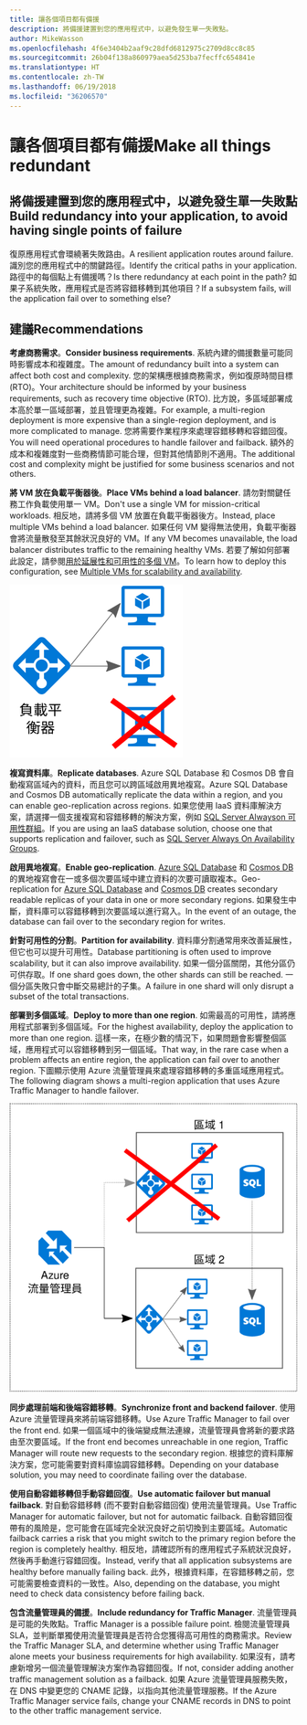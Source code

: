 ```yaml
---
title: 讓各個項目都有備援
description: 將備援建置到您的應用程式中，以避免發生單一失敗點。
author: MikeWasson
ms.openlocfilehash: 4f6e3404b2aaf9c28dfd6812975c2709d8cc8c85
ms.sourcegitcommit: 26b04f138a860979aea5d253ba7fecffc654841e
ms.translationtype: HT
ms.contentlocale: zh-TW
ms.lasthandoff: 06/19/2018
ms.locfileid: "36206570"
---
```

# <a name="make-all-things-redundant"></a><span data-ttu-id="2d460-103">讓各個項目都有備援</span><span class="sxs-lookup"><span data-stu-id="2d460-103">Make all things redundant</span></span>

## <a name="build-redundancy-into-your-application-to-avoid-having-single-points-of-failure"></a><span data-ttu-id="2d460-104">將備援建置到您的應用程式中，以避免發生單一失敗點</span><span class="sxs-lookup"><span data-stu-id="2d460-104">Build redundancy into your application, to avoid having single points of failure</span></span>

<span data-ttu-id="2d460-105">復原應用程式會環繞著失敗路由。</span><span class="sxs-lookup"><span data-stu-id="2d460-105">A resilient application routes around failure.</span></span> <span data-ttu-id="2d460-106">識別您的應用程式中的關鍵路徑。</span><span class="sxs-lookup"><span data-stu-id="2d460-106">Identify the critical paths in your application.</span></span> <span data-ttu-id="2d460-107">路徑中的每個點上有備援嗎？</span><span class="sxs-lookup"><span data-stu-id="2d460-107">Is there redundancy at each point in the path?</span></span> <span data-ttu-id="2d460-108">如果子系統失敗，應用程式是否將容錯移轉到其他項目？</span><span class="sxs-lookup"><span data-stu-id="2d460-108">If a subsystem fails, will the application fail over to something else?</span></span>

## <a name="recommendations"></a><span data-ttu-id="2d460-109">建議</span><span class="sxs-lookup"><span data-stu-id="2d460-109">Recommendations</span></span> 

<span data-ttu-id="2d460-110">**考慮商務需求**。</span><span class="sxs-lookup"><span data-stu-id="2d460-110">**Consider business requirements**.</span></span> <span data-ttu-id="2d460-111">系統內建的備援數量可能同時影響成本和複雜度。</span><span class="sxs-lookup"><span data-stu-id="2d460-111">The amount of redundancy built into a system can affect both cost and complexity.</span></span> <span data-ttu-id="2d460-112">您的架構應根據商務需求，例如復原時間目標 (RTO)。</span><span class="sxs-lookup"><span data-stu-id="2d460-112">Your architecture should be informed by your business requirements, such as recovery time objective (RTO).</span></span> <span data-ttu-id="2d460-113">比方說，多區域部署成本高於單一區域部署，並且管理更為複雜。</span><span class="sxs-lookup"><span data-stu-id="2d460-113">For example, a multi-region deployment is more expensive than a single-region deployment, and is more complicated to manage.</span></span> <span data-ttu-id="2d460-114">您將需要作業程序來處理容錯移轉和容錯回復。</span><span class="sxs-lookup"><span data-stu-id="2d460-114">You will need operational procedures to handle failover and failback.</span></span> <span data-ttu-id="2d460-115">額外的成本和複雜度對一些商務情節可能合理，但對其他情節則不適用。</span><span class="sxs-lookup"><span data-stu-id="2d460-115">The additional cost and complexity might be justified for some business scenarios and not others.</span></span>

<span data-ttu-id="2d460-116">**將 VM 放在負載平衡器後**。</span><span class="sxs-lookup"><span data-stu-id="2d460-116">**Place VMs behind a load balancer**.</span></span> <span data-ttu-id="2d460-117">請勿對關鍵任務工作負載使用單一 VM。</span><span class="sxs-lookup"><span data-stu-id="2d460-117">Don't use a single VM for mission-critical workloads.</span></span> <span data-ttu-id="2d460-118">相反地，請將多個 VM 放置在負載平衡器後方。</span><span class="sxs-lookup"><span data-stu-id="2d460-118">Instead, place multiple VMs behind a load balancer.</span></span> <span data-ttu-id="2d460-119">如果任何 VM 變得無法使用，負載平衡器會將流量散發至其餘狀況良好的 VM。</span><span class="sxs-lookup"><span data-stu-id="2d460-119">If any VM becomes unavailable, the load balancer distributes traffic to the remaining healthy VMs.</span></span> <span data-ttu-id="2d460-120">若要了解如何部署此設定，請參閱[用於延展性和可用性的多個 VM][multi-vm-blueprint]。</span><span class="sxs-lookup"><span data-stu-id="2d460-120">To learn how to deploy this configuration, see [Multiple VMs for scalability and availability][multi-vm-blueprint].</span></span>

![](./images/load-balancing.svg)

<span data-ttu-id="2d460-121">**複寫資料庫**。</span><span class="sxs-lookup"><span data-stu-id="2d460-121">**Replicate databases**.</span></span> <span data-ttu-id="2d460-122">Azure SQL Database 和 Cosmos DB 會自動複寫區域內的資料，而且您可以跨區域啟用異地複寫。</span><span class="sxs-lookup"><span data-stu-id="2d460-122">Azure SQL Database and Cosmos DB automatically replicate the data within a region, and you can enable geo-replication across regions.</span></span> <span data-ttu-id="2d460-123">如果您使用 IaaS 資料庫解決方案，請選擇一個支援複寫和容錯移轉的解決方案，例如 [SQL Server Alwayson 可用性群組][sql-always-on]。</span><span class="sxs-lookup"><span data-stu-id="2d460-123">If you are using an IaaS database solution, choose one that supports replication and failover, such as [SQL Server Always On Availability Groups][sql-always-on].</span></span> 

<span data-ttu-id="2d460-124">**啟用異地複寫**。</span><span class="sxs-lookup"><span data-stu-id="2d460-124">**Enable geo-replication**.</span></span> <span data-ttu-id="2d460-125">[Azure SQL Database][sql-geo-replication] 和 [Cosmos DB][cosmosdb-geo-replication] 的異地複寫會在一或多個次要區域中建立資料的次要可讀取複本。</span><span class="sxs-lookup"><span data-stu-id="2d460-125">Geo-replication for [Azure SQL Database][sql-geo-replication] and [Cosmos DB][cosmosdb-geo-replication] creates secondary readable replicas of your data in one or more secondary regions.</span></span> <span data-ttu-id="2d460-126">如果發生中斷，資料庫可以容錯移轉到次要區域以進行寫入。</span><span class="sxs-lookup"><span data-stu-id="2d460-126">In the event of an outage, the database can fail over to the secondary region for writes.</span></span>

<span data-ttu-id="2d460-127">**針對可用性的分割**。</span><span class="sxs-lookup"><span data-stu-id="2d460-127">**Partition for availability**.</span></span> <span data-ttu-id="2d460-128">資料庫分割通常用來改善延展性，但它也可以提升可用性。</span><span class="sxs-lookup"><span data-stu-id="2d460-128">Database partitioning is often used to improve scalability, but it can also improve availability.</span></span> <span data-ttu-id="2d460-129">如果一個分區關閉，其他分區仍可供存取。</span><span class="sxs-lookup"><span data-stu-id="2d460-129">If one shard goes down, the other shards can still be reached.</span></span> <span data-ttu-id="2d460-130">一個分區失敗只會中斷交易總計的子集。</span><span class="sxs-lookup"><span data-stu-id="2d460-130">A failure in one shard will only disrupt a subset of the total transactions.</span></span> 

<span data-ttu-id="2d460-131">**部署到多個區域**。</span><span class="sxs-lookup"><span data-stu-id="2d460-131">**Deploy to more than one region**.</span></span> <span data-ttu-id="2d460-132">如需最高的可用性，請將應用程式部署到多個區域。</span><span class="sxs-lookup"><span data-stu-id="2d460-132">For the highest availability, deploy the application to more than one region.</span></span> <span data-ttu-id="2d460-133">這樣一來，在極少數的情況下，如果問題會影響整個區域，應用程式可以容錯移轉到另一個區域。</span><span class="sxs-lookup"><span data-stu-id="2d460-133">That way, in the rare case when a problem affects an entire region, the application can fail over to another region.</span></span> <span data-ttu-id="2d460-134">下圖顯示使用 Azure 流量管理員來處理容錯移轉的多重區域應用程式。</span><span class="sxs-lookup"><span data-stu-id="2d460-134">The following diagram shows a multi-region application that uses Azure Traffic Manager to handle failover.</span></span>

![](images/failover.svg)

<span data-ttu-id="2d460-135">**同步處理前端和後端容錯移轉**。</span><span class="sxs-lookup"><span data-stu-id="2d460-135">**Synchronize front and backend failover**.</span></span> <span data-ttu-id="2d460-136">使用 Azure 流量管理員來將前端容錯移轉。</span><span class="sxs-lookup"><span data-stu-id="2d460-136">Use Azure Traffic Manager to fail over the front end.</span></span> <span data-ttu-id="2d460-137">如果一個區域中的後端變成無法連線，流量管理員會將新的要求路由至次要區域。</span><span class="sxs-lookup"><span data-stu-id="2d460-137">If the front end becomes unreachable in one region, Traffic Manager will route new requests to the secondary region.</span></span> <span data-ttu-id="2d460-138">根據您的資料庫解決方案，您可能需要對資料庫協調容錯移轉。</span><span class="sxs-lookup"><span data-stu-id="2d460-138">Depending on your database solution, you may need to coordinate failing over the database.</span></span> 

<span data-ttu-id="2d460-139">**使用自動容錯移轉但手動容錯回復**。</span><span class="sxs-lookup"><span data-stu-id="2d460-139">**Use automatic failover but manual failback**.</span></span> <span data-ttu-id="2d460-140">對自動容錯移轉 (而不要對自動容錯回復) 使用流量管理員。</span><span class="sxs-lookup"><span data-stu-id="2d460-140">Use Traffic Manager for automatic failover, but not for automatic failback.</span></span> <span data-ttu-id="2d460-141">自動容錯回復帶有的風險是，您可能會在區域完全狀況良好之前切換到主要區域。</span><span class="sxs-lookup"><span data-stu-id="2d460-141">Automatic failback carries a risk that you might switch to the primary region before the region is completely healthy.</span></span> <span data-ttu-id="2d460-142">相反地，請確認所有的應用程式子系統狀況良好，然後再手動進行容錯回復。</span><span class="sxs-lookup"><span data-stu-id="2d460-142">Instead, verify that all application subsystems are healthy before manually failing back.</span></span> <span data-ttu-id="2d460-143">此外，根據資料庫，在容錯移轉之前，您可能需要檢查資料的一致性。</span><span class="sxs-lookup"><span data-stu-id="2d460-143">Also, depending on the database, you might need to check data consistency before failing back.</span></span>

<span data-ttu-id="2d460-144">**包含流量管理員的備援**。</span><span class="sxs-lookup"><span data-stu-id="2d460-144">**Include redundancy for Traffic Manager**.</span></span> <span data-ttu-id="2d460-145">流量管理員是可能的失敗點。</span><span class="sxs-lookup"><span data-stu-id="2d460-145">Traffic Manager is a possible failure point.</span></span> <span data-ttu-id="2d460-146">檢閱流量管理員 SLA，並判斷單獨使用流量管理員是否符合您獲得高可用性的商務需求。</span><span class="sxs-lookup"><span data-stu-id="2d460-146">Review the Traffic Manager SLA, and determine whether using Traffic Manager alone meets your business requirements for high availability.</span></span> <span data-ttu-id="2d460-147">如果沒有，請考慮新增另一個流量管理解決方案作為容錯回復。</span><span class="sxs-lookup"><span data-stu-id="2d460-147">If not, consider adding another traffic management solution as a failback.</span></span> <span data-ttu-id="2d460-148">如果 Azure 流量管理員服務失敗，在 DNS 中變更您的 CNAME 記錄，以指向其他流量管理服務。</span><span class="sxs-lookup"><span data-stu-id="2d460-148">If the Azure Traffic Manager service fails, change your CNAME records in DNS to point to the other traffic management service.</span></span>



<!-- links -->

[multi-vm-blueprint]: ../../reference-architectures/virtual-machines-windows/multi-vm.md

[cassandra]: http://cassandra.apache.org/
[cosmosdb-geo-replication]: /azure/cosmos-db/distribute-data-globally
[sql-always-on]: https://msdn.microsoft.com/library/hh510230.aspx
[sql-geo-replication]: /azure/sql-database/sql-database-geo-replication-overview
